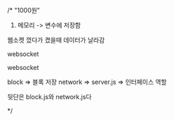 /*
"1000원"
1. 메모리 -> 변수에 저장함

웹소켓 껐다가 켰을때
데이터가 날라감

websocket

websocket

block => 블록 저장
network => 
server.js => 인터페이스 역할

뒷단은 block.js와 network.js다

*/
